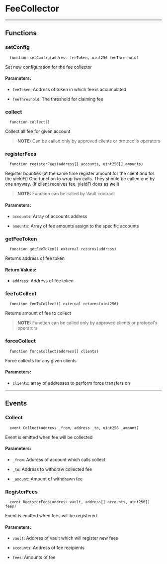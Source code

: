 # FeeCollector




___

## Functions

### setConfig

```solidity
  function setConfig(address feeToken, uint256 feeThreshold)
```

Set new configuration for the fee collector



#### Parameters:

- `feeToken`: Address of token in which fee is accumulated

- `feeThreshold`: The threshold for claiming fee

### collect

```solidity
  function collect()
```

Collect all fee for given account


> **NOTE:** Can be called only by approved clients or protocol's operators


### registerFees

```solidity
  function registerFees(address[] accounts, uint256[] amounts)
```

Register bounties (at the same time register amount for the client and for the yieldFi)
One function to wrap two calls. They should be called one by one anyway.
(If client receives fee, yieldFi does as well)


> **NOTE:** Function can be called by Vault contract

#### Parameters:

- `accounts`: Array of accounts address

- `amounts`: Array of fee amounts assign to the specific accounts


### getFeeToken

```solidity
  function getFeeToken() external returns(address)
```

Returns address of fee token




#### Return Values:

- `address`: Address of fee token
### feeToCollect

```solidity
  function feeToCollect() external returns(uint256)
```

Returns amount of fee to collect


> **NOTE:** Function can be called only by approved clients or protocol's operators


### forceCollect

```solidity
  function forceCollect(address[] clients)
```

Force collects for any given clients



#### Parameters:

- `clients`: array of addresses to perform force transfers on


___

## Events

### Collect

```solidity
  event Collect(address _from, address _to, uint256 _amount)
```
Event is emitted when fee will be collected


#### Parameters:

- `_from`: Address of account which calls collect

- `_to`: Address to withdraw collected fee

- `_amount`: Amount of withdrawn fee

### RegisterFees

```solidity
  event RegisterFees(address vault, address[] accounts, uint256[] fees)
```
Event is emitted when fees will be registered


#### Parameters:

- `vault`: Address of vault which will register new fees

- `accounts`: Address of fee recipients

- `fees`: Amounts of fee


